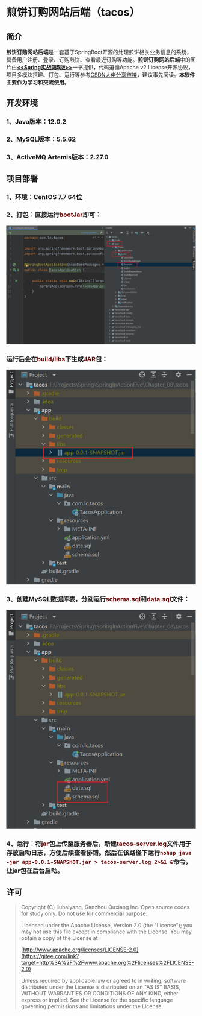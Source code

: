 # 煎饼订购网站后端（tacos）

## 简介
**煎饼订购网站后端**是一套基于SpringBoot开源的处理煎饼相关业务信息的系统，具备用户注册、登录、订购煎饼、查看最近订购等功能。**煎饼订购网站后端**中的图片由[**<<Spring实战第5版>>**](https://www.manning.com/books/spring-in-action-fifth-edition)一书提供，代码遵循Apache v2 License开源协议，项目多模块搭建、打包、运行等参考[CSDN大佬分享链接](https://blog.csdn.net/qq_27525611/article/details/114291267)，建议事先阅读。**本软件主要作为学习和交流使用。**

## 开发环境
### 1、Java版本：12.0.2
### 2、MySQL版本：5.5.62
### 3、ActiveMQ Artemis版本：2.27.0

## 项目部署
### 1、环境：CentOS 7.7 64位
### 2、打包：直接运行<font color="#660000">bootJar</font>即可：
![运行bootJar命令](screenshots/screenshot1.png "运行bootJar命令")
### 运行后会在<font color="#660000">build/libs</font>下生成<font color="#660000">JAR</font>包：
![生成Jar包](screenshots/screenshot2.png "生成Jar包")
### 3、创建MySQL数据库表，分别运行<font color="#660000">schema.sql</font>和<font color="#660000">data.sql</font>文件：
![运行SQL文件](screenshots/screenshot3.png "运行SQL文件")
### 4、运行：将<font color="#660000">jar</font>包上传至服务器后，新建<font color="#660000">tacos-server.log</font>文件用于存放启动日志，方便后续查看排错。然后在该路径下运行<font color="#660000">`nohup java -jar app-0.0.1-SNAPSHOT.jar > tacos-server.log 2>&1 &`</font>命令，让jar包在后台启动。

## 许可

> Copyright (C) liuhaiyang, Ganzhou Quxiang Inc. Open source codes for study only. Do not use for commercial purpose.
>
> Licensed under the Apache License, Version 2.0 (the "License"); you may not use this file except in compliance with the License. You may obtain a copy of the License at
>
> [http://www.apache.org/licenses/LICENSE-2.0](https://gitee.com/link?target=http%3A%2F%2Fwww.apache.org%2Flicenses%2FLICENSE-2.0)
>
> Unless required by applicable law or agreed to in writing, software distributed under the License is distributed on an "AS IS" BASIS, WITHOUT WARRANTIES OR CONDITIONS OF ANY KIND, either express or implied. See the License for the specific language governing permissions and limitations under the License.